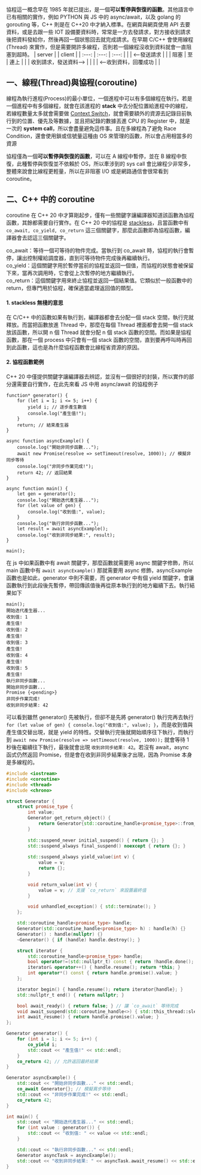 協程這一概念早在 1985 年就已提出，是一個**可以暫停與恢復的函數**。其他語言中已有相關的實作，例如 PYTHON 與 JS 中的 async/await，以及 golang 的 gorouting 等，C++ 則是在 C++20 中才納入標準。在網頁與網頁使用 API 去要資料，或是去跟一些 IOT 設備要資料時，常常是一方去發請求，對方接收到請求後把資料發給你，然後再回一個狀態回去就完成請求。在早期 C/C++ 會使用線程 (Thread) 來實作，但是需要開許多線程，否則若一個線程沒收到資料就會一直阻塞到超時。
| server |  | client | 
| :---: | :---: | :---: | 
|  | <--發送請求 |  | 
| 阻塞 | 至 | 連上 | 
|  | 收到請求，發送資料--> |  | 
|  | <--收到資料，回覆成功 |  |

## 一、線程(Thread)與協程(coroutine)
線程為執行進程(Process)的最小單位，一個進程中可以有多個線程在執行。若是一個進程中有多個線程，就會在該進程的 **stack** 中去分配位置給進程中的線程，若線程數量太多就會需要做 [Context Switch](https://github.com/JrPhy/Multiple_Thread/blob/main/%E4%B8%8A%E4%B8%8B%E6%96%87%E4%BA%A4%E6%8F%9B%E8%88%87%E5%8E%9F%E5%AD%90%E6%93%8D%E4%BD%9C.md#2-%E4%B8%8A%E4%B8%8B%E6%96%87%E4%BA%A4%E6%8F%9B-context-switch)，就會需要額外的資源去記錄目前執行到的位置、優先及等數據，並且把紀錄的數據丟進 CPU 的 Register 中，就是一次的 **system call**，所以會盡量避免這件事。且在多線程為了避免 Race Condition，還會使用鎖或信號量這種由 OS 來管理的函數，所以會占用相當多的資源

協程僅為一個**可以暫停與恢復的函數**，可以在 A 線程中暫停，並在 B 線程中恢復，此種暫停與恢復並不依賴於 OS，所以牽涉到的 sys call 會比線程少非常多，整體來說會比線程更輕量，所以在非阻塞 I/O 或是網路通信會很常看到 coroutine。

## 二、C++ 中的 coroutine
coroutine 在 C++ 20 中才算剛起步，僅有一些關鍵字讓編譯器知道該函數為協程函數，其餘都需要自行實作。在 C++ 20 中的協程是 [stackless](https://en.cppreference.com/w/cpp/language/coroutines)，且當函數中有 ```co_await, co_yield, co_return``` 這三個關鍵字，那麼此函數即為協程函數，編譯器會去認這三個關鍵字。

co_await：等待一個可等待的物件完成。當執行到 co_await 時，協程的執行會暫停，讓出控制權給調度器，直到可等待物件完成後再繼續執行。\
co_yield：這個關鍵字用於暫停當前的協程並返回一個值，而協程的狀態會被保留下來，當再次調用時，它會從上次暫停的地方繼續執行。\
co_return：這個關鍵字用來終止協程並返回一個結果值。它類似於一般函數中的 return，但專門用於協程，確保適當處理返回值的類型。

#### 1. stackless 無棧的意思
在 C/C++ 中的函數如果有執行到，編譯器都會去分配一個 stack 空間，執行完就釋放。而當把函數放進 Thread 中，那麼在每個 Thread 裡面都會去開一個 stack 放該函數，所以開 n 個 Thread 就會分配 n 個 stack 函數的空間。而如果是協程函數，那在一個 process 中只會有一個 stack 函數的空間，直到要再呼叫時再回到此函數，這也是為什麼協程函數會比線程省資源的原因。

#### 2. 協程函數範例
C++ 20 中僅提供關鍵字讓編譯器去辨認，並沒有一個很好的封裝，所以實作的部分還需要自行實作，在此先來看 JS 中用 async/await 的協程例子
```JS
function* generator() {
    for (let i = 1; i <= 5; i++) {
        yield i; // 逐步產生數值
        console.log("產生值!");
    }
    return; // 結束產生器
}

async function asyncExample() {
    console.log("開始非同步函數...");
    await new Promise(resolve => setTimeout(resolve, 1000)); // 模擬非同步等待
    console.log("非同步作業完成!");
    return 42; // 返回結果
}

async function main() {
    let gen = generator();
    console.log("開始迭代產生器...");
    for (let value of gen) {
        console.log("收到值:", value);
    }
    console.log("執行非同步函數...");
    let result = await asyncExample();
    console.log("收到非同步結果:", result);
}

main();
```
在 js 中如果函數中有 await 關鍵字，那麼函數就需要用 async 關鍵字修飾，所以 main 函數中有 ```await asyncExample()``` 那就需要用 async 修飾，asyncExample 函數也是如此，generator 中則不需要，而 generator 中有個 yield 關鍵字，會讓函數執行到此段後先暫停，帶回傳該值後再從原本執行到的地方繼續下去。執行結果如下
```
main();
開始迭代產生器...
收到值: 1
產生值!
收到值: 2
產生值!
收到值: 3
產生值!
收到值: 4
產生值!
收到值: 5
產生值!
執行非同步函數...
開始非同步函數...
Promise {<pending>}
非同步作業完成!
收到非同步結果: 42
```
可以看到雖然 generator() 先被執行，但卻不是先將 generator() 執行完再去執行 ```for (let value of gen) { console.log("收到值:", value); }```，而是收到值與產生值交替出現，就是 yield 的特性。交替執行完後就開始順序往下執行，而執行到 ```await new Promise(resolve => setTimeout(resolve, 1000));``` 就會等待 1 秒後在繼續往下執行，最後就會出現 ```收到非同步結果: 42```。若沒有 await，async 函式仍然返回 Promise，但是會在收到非同步結果後才出現，因為 Promise 本身是多線程的。
```C++
#include <iostream>
#include <coroutine>
#include <thread>
#include <chrono>

struct Generator {
    struct promise_type {
        int value;
        Generator get_return_object() { 
            return Generator{std::coroutine_handle<promise_type>::from_promise(*this)};
        }
        
        std::suspend_never initial_suspend() { return {}; }
        std::suspend_always final_suspend() noexcept { return {}; }
        
        std::suspend_always yield_value(int v) {
            value = v;
            return {};
        }

        void return_value(int v) {
            value = v; // 支援 `co_return` 來設置最終值
        }

        void unhandled_exception() { std::terminate(); }
    };

    std::coroutine_handle<promise_type> handle;
    Generator(std::coroutine_handle<promise_type> h) : handle(h) {}
    Generator() : handle(nullptr) {}
    ~Generator() { if (handle) handle.destroy(); }

    struct iterator {
        std::coroutine_handle<promise_type> handle;
        bool operator!=(std::nullptr_t) const { return !handle.done(); }
        iterator& operator++() { handle.resume(); return *this; }
        int operator*() const { return handle.promise().value; }
    };

    iterator begin() { handle.resume(); return iterator{handle}; }
    std::nullptr_t end() { return nullptr; }

    bool await_ready() { return false; } // 讓 `co_await` 等待完成
    void await_suspend(std::coroutine_handle<>) { std::this_thread::sleep_for(std::chrono::seconds(1)); }
    int await_resume() { return handle.promise().value; }
};

Generator generator() {
    for (int i = 1; i <= 5; i++) {
        co_yield i;
        std::cout << "產生值!" << std::endl;
    }
    co_return 42; // 允許返回最終結果
}

Generator asyncExample() {
    std::cout << "開始非同步函數..." << std::endl;
    co_await Generator{}; // 模擬異步等待
    std::cout << "非同步作業完成!" << std::endl;
    co_return 42;
}

int main() {
    std::cout << "開始迭代產生器..." << std::endl;
    for (int value : generator()) {
        std::cout << "收到值: " << value << std::endl;
    }

    std::cout << "執行非同步函數..." << std::endl;
    Generator asyncTask = asyncExample();
    std::cout << "收到非同步結果: " << asyncTask.await_resume() << std::endl;
}

```

